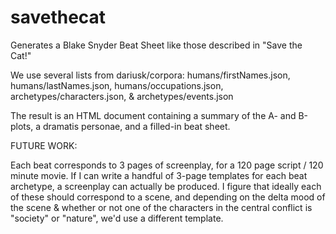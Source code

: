 # savethecat
Generates a Blake Snyder Beat Sheet like those described in "Save the Cat!"

We use several lists from dariusk/corpora: humans/firstNames.json, humans/lastNames.json, humans/occupations.json, archetypes/characters.json, & archetypes/events.json

The result is an HTML document containing a summary of the A- and B-plots, a dramatis personae, and a filled-in beat sheet.


FUTURE WORK:

Each beat corresponds to 3 pages of screenplay, for a 120 page script / 120 minute movie. If I can write a handful of 3-page templates for each beat archetype, a screenplay can actually be produced. I figure that ideally each of these should correspond to a scene, and depending on the delta mood of the scene & whether or not one of the characters in the central conflict is "society" or "nature", we'd use a different template.

